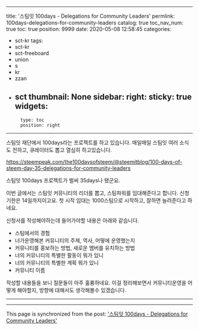
---
title: '스팀잇 100days  -  Delegations for Community Leaders'
permlink: 100days-delegations-for-community-leaders
catalog: true
toc_nav_num: true
toc: true
position: 9999
date: 2020-05-08 12:58:45
categories:
- sct-kr
tags:
- sct-kr
- sct-freeboard
- union
- s
- kr
- zzan
- sct
thumbnail: None
sidebar:
    right:
        sticky: true
widgets:
    -
        type: toc
        position: right
---


스팀잇 재단에서 100days라는 프로젝트를 하고 있습니다. 매일매일 스팀잇 여러 소식도 전하고, 큐레이터도 뽑고 열심히 하고있습니다.


https://steempeak.com/the100daysofsteem/@steemitblog/100-days-of-steem-day-35-delegations-for-community-leaders


스팀잇 100days 프로젝트가 벌써 35days나 됐군요. 

이번 글에서는 스팀잇 커뮤니티의 리더를 뽑고, 스팀파워를 임대해준다고 합니다. 신청기한은 14일까지이고요. 첫 시작 임대는 1000스팀으로 시작하고, 잘하면 늘려준다고 하네요.

신청서를 작성해야하는데 들어가야할 내용은 아래와 같습니다.

* 스팀에서의 경험
* 너가운영해본 커뮤니티의 주제, 역사, 어떻에 운영했는지
* 커뮤니티를 홍보하는 방법, 새로운 멤버를 유치하는 방법
* 너의 커뮤니티의 특별한 활동이 뭐가 있니
* 너의 커뮤니티의 특별한 계획 뭐가 있니
* 커뮤니티 이름

작성할 내용들을 보니 질문들이 아주 훌륭하네요. 이걸 정리해보면서 커뮤니티운영을 어떻게 해야할지, 방향에 대해서도 생각해볼수 있겠습니다.

----

- - -

This page is synchronized from the post: ['스팀잇 100days  -  Delegations for Community Leaders'](https://steemit.com/@jacobyu/100days-delegations-for-community-leaders)
